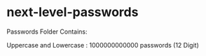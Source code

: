 # next-level-passwords

Passwords Folder Contains:

Uppercase and Lowercase : 1000000000000 passwords (12 Digit)

